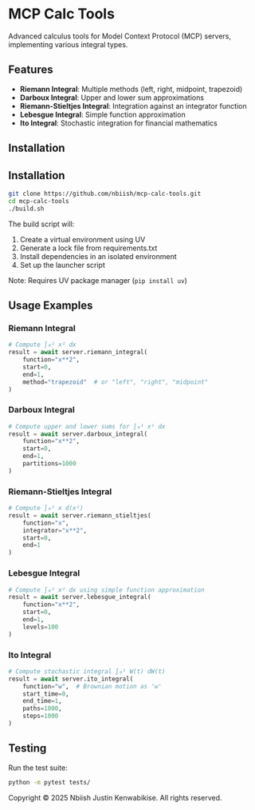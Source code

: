 # MCP Calc Tools

Advanced calculus tools for Model Context Protocol (MCP) servers, implementing various integral types.

## Features

- **Riemann Integral**: Multiple methods (left, right, midpoint, trapezoid)
- **Darboux Integral**: Upper and lower sum approximations
- **Riemann-Stieltjes Integral**: Integration against an integrator function
- **Lebesgue Integral**: Simple function approximation
- **Ito Integral**: Stochastic integration for financial mathematics

## Installation

## Installation

```bash
git clone https://github.com/nbiish/mcp-calc-tools.git
cd mcp-calc-tools
./build.sh
```

The build script will:
1. Create a virtual environment using UV
2. Generate a lock file from requirements.txt
3. Install dependencies in an isolated environment
4. Set up the launcher script

Note: Requires UV package manager (`pip install uv`)

## Usage Examples

### Riemann Integral
```python
# Compute ∫₀¹ x² dx
result = await server.riemann_integral(
    function="x**2",
    start=0,
    end=1,
    method="trapezoid"  # or "left", "right", "midpoint"
)
```

### Darboux Integral
```python
# Compute upper and lower sums for ∫₀¹ x² dx
result = await server.darboux_integral(
    function="x**2",
    start=0,
    end=1,
    partitions=1000
)
```

### Riemann-Stieltjes Integral
```python
# Compute ∫₀¹ x d(x²)
result = await server.riemann_stieltjes(
    function="x",
    integrator="x**2",
    start=0,
    end=1
)
```

### Lebesgue Integral
```python
# Compute ∫₀¹ x² dx using simple function approximation
result = await server.lebesgue_integral(
    function="x**2",
    start=0,
    end=1,
    levels=100
)
```

### Ito Integral
```python
# Compute stochastic integral ∫₀¹ W(t) dW(t)
result = await server.ito_integral(
    function="w",  # Brownian motion as 'w'
    start_time=0,
    end_time=1,
    paths=1000,
    steps=1000
)
```

## Testing

Run the test suite:

```bash
python -m pytest tests/
```

Copyright © 2025 Nbiish Justin Kenwabikise. All rights reserved.
